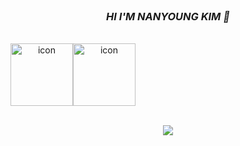 <div align="center">

<br>
<h3><i>HI I'M NANYOUNG KIM 👋</i></h3>
<br>

<div style="display: flex; align-items: flex-start;"><img src="https://techstack-generator.vercel.app/js-icon.svg" alt="icon" width="100" height="100" /><img src="https://techstack-generator.vercel.app/ts-icon.svg" alt="icon" width="100" height="100" /></div>

<br>

<p align="center">
  <a href="https://skillicons.dev">
    <img src="https://skillicons.dev/icons?i=tensorflow,solidity,react,nestjs" />
  </a>
</p>
